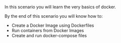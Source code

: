 In this scenario you will learn the very basics of docker. 

By the end of this scenario you will know how to:
* Create a Docker Image using Dockerfiles
* Run containers from Docker Images
* Create and run docker-compose files